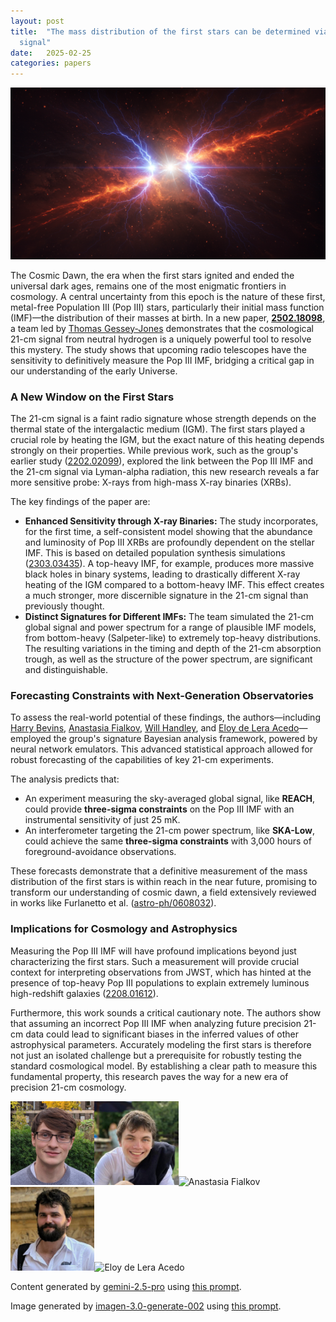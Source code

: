```yaml
---
layout: post
title:  "The mass distribution of the first stars can be determined via the 21-cm
  signal"
date:   2025-02-25
categories: papers
---
```

![AI generated image](/assets/images/posts/2025-02-25-2502.18098.png)

<!-- BEGINNING OF GENERATED POST -->
The Cosmic Dawn, the era when the first stars ignited and ended the universal dark ages, remains one of the most enigmatic frontiers in cosmology. A central uncertainty from this epoch is the nature of these first, metal-free Population III (Pop III) stars, particularly their initial mass function (IMF)—the distribution of their masses at birth. In a new paper, [**2502.18098**](https://arxiv.org/abs/2502.18098), a team led by [Thomas Gessey-Jones](https://www.cavendishradiocosmology.com/) demonstrates that the cosmological 21-cm signal from neutral hydrogen is a uniquely powerful tool to resolve this mystery. The study shows that upcoming radio telescopes have the sensitivity to definitively measure the Pop III IMF, bridging a critical gap in our understanding of the early Universe.

### A New Window on the First Stars

The 21-cm signal is a faint radio signature whose strength depends on the thermal state of the intergalactic medium (IGM). The first stars played a crucial role by heating the IGM, but the exact nature of this heating depends strongly on their properties. While previous work, such as the group's earlier study ([2202.02099](https://arxiv.org/abs/2202.02099)), explored the link between the Pop III IMF and the 21-cm signal via Lyman-alpha radiation, this new research reveals a far more sensitive probe: X-rays from high-mass X-ray binaries (XRBs).

The key findings of the paper are:
*   **Enhanced Sensitivity through X-ray Binaries:** The study incorporates, for the first time, a self-consistent model showing that the abundance and luminosity of Pop III XRBs are profoundly dependent on the stellar IMF. This is based on detailed population synthesis simulations ([2303.03435](https://arxiv.org/abs/2303.03435)). A top-heavy IMF, for example, produces more massive black holes in binary systems, leading to drastically different X-ray heating of the IGM compared to a bottom-heavy IMF. This effect creates a much stronger, more discernible signature in the 21-cm signal than previously thought.
*   **Distinct Signatures for Different IMFs:** The team simulated the 21-cm global signal and power spectrum for a range of plausible IMF models, from bottom-heavy (Salpeter-like) to extremely top-heavy distributions. The resulting variations in the timing and depth of the 21-cm absorption trough, as well as the structure of the power spectrum, are significant and distinguishable.

### Forecasting Constraints with Next-Generation Observatories

To assess the real-world potential of these findings, the authors—including [Harry Bevins](https://htjb.github.io/), [Anastasia Fialkov](https://www.ast.cam.ac.uk/people/Anastasia.Fialkov), [Will Handley](https://willhandley.co.uk), and [Eloy de Lera Acedo](https://www.phy.cam.ac.uk/directory/dr-eloy-de-lera-acedo)—employed the group's signature Bayesian analysis framework, powered by neural network emulators. This advanced statistical approach allowed for robust forecasting of the capabilities of key 21-cm experiments.

The analysis predicts that:
*   An experiment measuring the sky-averaged global signal, like **REACH**, could provide **three-sigma constraints** on the Pop III IMF with an instrumental sensitivity of just 25 mK.
*   An interferometer targeting the 21-cm power spectrum, like **SKA-Low**, could achieve the same **three-sigma constraints** with 3,000 hours of foreground-avoidance observations.

These forecasts demonstrate that a definitive measurement of the mass distribution of the first stars is within reach in the near future, promising to transform our understanding of cosmic dawn, a field extensively reviewed in works like Furlanetto et al. ([astro-ph/0608032](https://arxiv.org/abs/astro-ph/0608032)).

### Implications for Cosmology and Astrophysics

Measuring the Pop III IMF will have profound implications beyond just characterizing the first stars. Such a measurement will provide crucial context for interpreting observations from JWST, which has hinted at the presence of top-heavy Pop III populations to explain extremely luminous high-redshift galaxies ([2208.01612](https://arxiv.org/abs/2208.01612)).

Furthermore, this work sounds a critical cautionary note. The authors show that assuming an incorrect Pop III IMF when analyzing future precision 21-cm data could lead to significant biases in the inferred values of other astrophysical parameters. Accurately modeling the first stars is therefore not just an isolated challenge but a prerequisite for robustly testing the standard cosmological model. By establishing a clear path to measure this fundamental property, this research paves the way for a new era of precision 21-cm cosmology.
<!-- END OF GENERATED POST -->

<img src="/assets/group/images/thomas_gessey-jones.jpg" alt="Thomas Gessey-Jones" style="width: auto; height: 14vw;"><img src="/assets/group/images/harry_bevins.jpg" alt="Harry Bevins" style="width: auto; height: 14vw;"><img src="https://www.ast.cam.ac.uk/sites/default/files/styles/inline/public/anastasia-fialkov-20180213-sq2.jpg?itok=am4DF9YQ" alt="Anastasia Fialkov" style="width: auto; height: 14vw;"><img src="/assets/group/images/will_handley.jpg" alt="Will Handley" style="width: auto; height: 14vw;"><img src="https://www.astro.phy.cam.ac.uk/sites/default/files/styles/inline/public/images/profile/headshotlow.jpg?itok=RMrJ4zTa" alt="Eloy de Lera Acedo" style="width: auto; height: 14vw;">

Content generated by [gemini-2.5-pro](https://deepmind.google/technologies/gemini/) using [this prompt](/prompts/content/2025-02-25-2502.18098.txt).

Image generated by [imagen-3.0-generate-002](https://deepmind.google/technologies/gemini/) using [this prompt](/prompts/images/2025-02-25-2502.18098.txt).